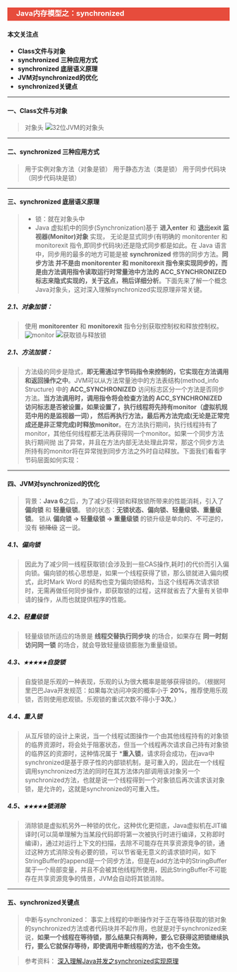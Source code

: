 <h3 style="padding-bottom:6px; padding-left:20px; color:#ffffff; background-color:#E74C3C;">Java内存模型之：synchronized</h3>



#### 本文关注点
* **Class文件与对象**
* **synchronized 三种应用方式**
* **synchronized 底层语义原理**
* **JVM对synchronized的优化**
* **synchronized关键点**

---
#### 一、Class文件与对象
> 对象头
> ![32位JVM的对象头](https://upload-images.jianshu.io/upload_images/11476758-4907bdaeaac7f527.png?imageMogr2/auto-orient/strip%7CimageView2/2/w/1240)

---
#### 二、synchronized 三种应用方式
> 用于实例对象方法（对象是锁）
> 用于静态方法（类是锁）
> 用于同步代码块（同步代码块是锁）

---
#### 三、synchronized 底层语义原理
> * 锁：就在对象头中
> * Java 虚拟机中的同步(Synchronization)基于 **进入enter** 和 **退出exit**  **监视器(Monitor)对象** 实现， 无论是显式同步(有明确的 monitorenter 和 monitorexit 指令,即同步代码块)还是隐式同步都是如此。在 Java 语言中，同步用的最多的地方可能是被 **synchronized** 修饰的同步方法。**同步方法 并不是由 monitorenter 和 monitorexit 指令来实现同步的，而是由方法调用指令读取运行时常量池中方法的 ACC_SYNCHRONIZED 标志来隐式实现的，关于这点，稍后详细分析**。下面先来了解一个概念Java对象头，这对深入理解synchronized实现原理非常关键。

##### 2.1、对象加锁：
> 使用 **monitorenter** 和 **monitorexit** 指令分别获取控制权和释放控制权。
> ![monitor](https://upload-images.jianshu.io/upload_images/11476758-633049c76385f4d1.png?imageMogr2/auto-orient/strip%7CimageView2/2/w/1240)
> ![获取锁与释放锁](https://upload-images.jianshu.io/upload_images/11476758-9d8c25afef7a8ea6.png?imageMogr2/auto-orient/strip%7CimageView2/2/w/1240)

##### 2.1、方法加锁：
> 方法级的同步是隐式，**即无需通过字节码指令来控制的，它实现在方法调用和返回操作之中**。JVM可以从方法常量池中的方法表结构(method_info Structure) 中的 **ACC_SYNCHRONIZED** 访问标志区分一个方法是否同步方法。**当方法调用时，调用指令将会检查方法的 ACC_SYNCHRONIZED 访问标志是否被设置，如果设置了，执行线程将先持有monitor（虚拟机规范中用的是监视器一词）， 然后再执行方法，最后再方法完成(无论是正常完成还是非正常完成)时释放monitor**。在方法执行期间，执行线程持有了monitor，其他任何线程都无法再获得同一个monitor。如果一个同步方法执行期间抛 出了异常，并且在方法内部无法处理此异常，那这个同步方法所持有的monitor将在异常抛到同步方法之外时自动释放。下面我们看看字节码层面如何实现：

---
####  四、JVM对synchronized的优化
> 背景：**Java 6**之后，为了减少获得锁和释放锁所带来的性能消耗，引入了 **偏向锁** 和 **轻量级锁**。
> 锁的状态：**无锁状态、偏向锁、轻量级锁、重量级锁**。
> 锁从 **偏向锁 -> 轻量级锁 -> 重量级锁** 的锁升级是单向的、不可逆的，没有 ~~锁降级~~ 这一说。

##### 4.1、偏向锁
> 因此为了减少同一线程获取锁(会涉及到一些CAS操作,耗时)的代价而引入偏向锁。偏向锁的核心思想是，如果一个线程获得了锁，那么锁就进入偏向模式，此时Mark Word 的结构也变为偏向锁结构，当这个线程再次请求锁时，无需再做任何同步操作，即获取锁的过程，这样就省去了大量有关锁申请的操作，从而也就提供程序的性能。

##### 4.2、轻量级锁
> 轻量级锁所适应的场景是 **线程交替执行同步块** 的场合，如果存在 **同一时刻访问同一锁** 的场合，就会导致轻量级锁膨胀为重量级锁。

##### 4.3、`★★★★★`自旋锁
> 自旋锁是乐观的一种表现，乐观的认为很大概率是能够获得锁的。（根据阿里巴巴Java开发规范：如果每次访问冲突的概率小于 **20%**，推荐使用乐观锁，否则使用悲观锁。乐观锁的重试次数不得小于**3次**。）

##### 4.4、重入锁
> 从互斥锁的设计上来说，当一个线程试图操作一个由其他线程持有的对象锁的临界资源时，将会处于阻塞状态，但当一个线程再次请求自己持有对象锁的临界区的资源时，这种情况属于 ***重入锁**，请求将会成功，在java中synchronized是基于原子性的内部锁机制，是可重入的，因此在一个线程调用synchronized方法的同时在其方法体内部调用该对象另一个synchronized方法，也就是说一个线程得到一个对象锁后再次请求该对象锁，是允许的，这就是synchronized的可重入性。

##### 4.5、`★★★★★`锁消除
> 消除锁是虚拟机另外一种锁的优化，这种优化更彻底，Java虚拟机在JIT编译时(可以简单理解为当某段代码即将第一次被执行时进行编译，又称即时编译)，通过对运行上下文的扫描，去除不可能存在共享资源竞争的锁，通过这种方式消除没有必要的锁，可以节省毫无意义的请求锁时间，如下StringBuffer的append是一个同步方法，但是在add方法中的StringBuffer属于一个局部变量，并且不会被其他线程所使用，因此StringBuffer不可能存在共享资源竞争的情景，JVM会自动将其锁消除。

---
####  五、synchronized关键点
> 中断与synchronized：
> 事实上线程的中断操作对于正在等待获取的锁对象的synchronized方法或者代码块并不起作用，也就是对于synchronized来说，**如果一个线程在等待锁，那么结果只有两种，要么它获得这把锁继续执行，要么它就保存等待，即使调用中断线程的方法，也不会生效。**


> 参考资料：
> [深入理解Java并发之synchronized实现原理](https://blog.csdn.net/javazejian/article/details/72828483)